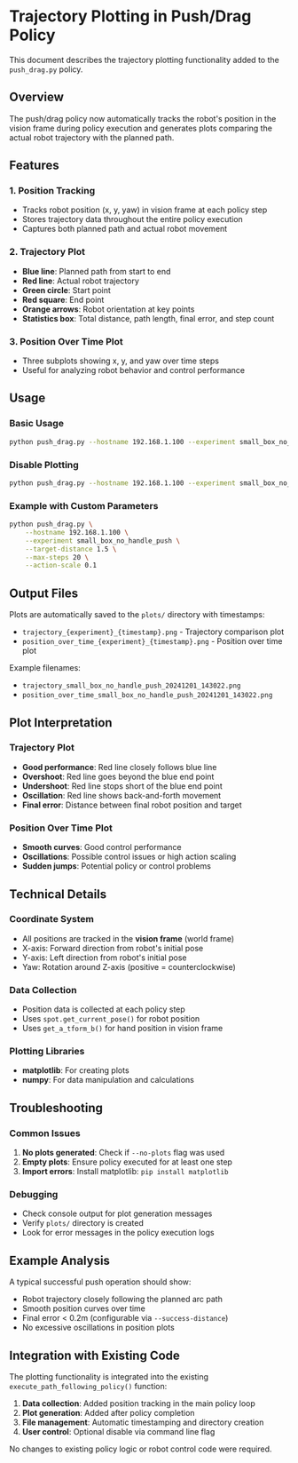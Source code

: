 # Trajectory Plotting in Push/Drag Policy

This document describes the trajectory plotting functionality added to the `push_drag.py` policy.

## Overview

The push/drag policy now automatically tracks the robot's position in the vision frame during policy execution and generates plots comparing the actual robot trajectory with the planned path.

## Features

### 1. Position Tracking
- Tracks robot position (x, y, yaw) in vision frame at each policy step
- Stores trajectory data throughout the entire policy execution
- Captures both planned path and actual robot movement

### 2. Trajectory Plot
- **Blue line**: Planned path from start to end
- **Red line**: Actual robot trajectory
- **Green circle**: Start point
- **Red square**: End point
- **Orange arrows**: Robot orientation at key points
- **Statistics box**: Total distance, path length, final error, and step count

### 3. Position Over Time Plot
- Three subplots showing x, y, and yaw over time steps
- Useful for analyzing robot behavior and control performance

## Usage

### Basic Usage
```bash
python push_drag.py --hostname 192.168.1.100 --experiment small_box_no_handle_push
```

### Disable Plotting
```bash
python push_drag.py --hostname 192.168.1.100 --experiment small_box_no_handle_push --no-plots
```

### Example with Custom Parameters
```bash
python push_drag.py \
    --hostname 192.168.1.100 \
    --experiment small_box_no_handle_push \
    --target-distance 1.5 \
    --max-steps 20 \
    --action-scale 0.1
```

## Output Files

Plots are automatically saved to the `plots/` directory with timestamps:

- `trajectory_{experiment}_{timestamp}.png` - Trajectory comparison plot
- `position_over_time_{experiment}_{timestamp}.png` - Position over time plot

Example filenames:
- `trajectory_small_box_no_handle_push_20241201_143022.png`
- `position_over_time_small_box_no_handle_push_20241201_143022.png`

## Plot Interpretation

### Trajectory Plot
- **Good performance**: Red line closely follows blue line
- **Overshoot**: Red line goes beyond the blue end point
- **Undershoot**: Red line stops short of the blue end point
- **Oscillation**: Red line shows back-and-forth movement
- **Final error**: Distance between final robot position and target

### Position Over Time Plot
- **Smooth curves**: Good control performance
- **Oscillations**: Possible control issues or high action scaling
- **Sudden jumps**: Potential policy or control problems

## Technical Details

### Coordinate System
- All positions are tracked in the **vision frame** (world frame)
- X-axis: Forward direction from robot's initial pose
- Y-axis: Left direction from robot's initial pose
- Yaw: Rotation around Z-axis (positive = counterclockwise)

### Data Collection
- Position data is collected at each policy step
- Uses `spot.get_current_pose()` for robot position
- Uses `get_a_tform_b()` for hand position in vision frame

### Plotting Libraries
- **matplotlib**: For creating plots
- **numpy**: For data manipulation and calculations

## Troubleshooting

### Common Issues

1. **No plots generated**: Check if `--no-plots` flag was used
2. **Empty plots**: Ensure policy executed for at least one step
3. **Import errors**: Install matplotlib: `pip install matplotlib`

### Debugging
- Check console output for plot generation messages
- Verify `plots/` directory is created
- Look for error messages in the policy execution logs

## Example Analysis

A typical successful push operation should show:
- Robot trajectory closely following the planned arc path
- Smooth position curves over time
- Final error < 0.2m (configurable via `--success-distance`)
- No excessive oscillations in position plots

## Integration with Existing Code

The plotting functionality is integrated into the existing `execute_path_following_policy()` function:

1. **Data collection**: Added position tracking in the main policy loop
2. **Plot generation**: Added after policy completion
3. **File management**: Automatic timestamping and directory creation
4. **User control**: Optional disable via command line flag

No changes to existing policy logic or robot control code were required.
